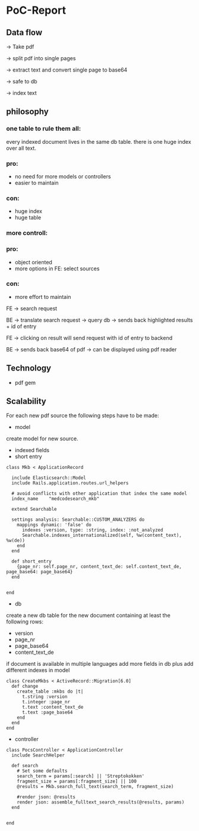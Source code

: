 # PoC-Report

## Data flow

-> Take pdf 

-> split pdf into single pages 

-> extract text and convert single page to base64 

-> safe to db

-> index text

## philosophy

### one table to rule them all:

every indexed document lives in the same db table. there is one huge index over all text. 

### pro:
- no need for more models or controllers
- easier to maintain


### con:

- huge index
- huge table


### more controll:

### pro:
- object oriented
- more options in FE: select sources


### con:

- more effort to maintain



FE -> search request

BE -> translate search request -> query db -> sends back highlighted results + id of entry

FE -> clicking on result will send request with id of entry to backend 

BE -> sends back base64 of pdf -> can be displayed using pdf reader


## Technology

- pdf gem

## Scalability

For each new pdf source the following steps have to be made:

- model

create model for new source.

- indexed fields
- short entry

```
class Mkb < ApplicationRecord

  include Elasticsearch::Model
  include Rails.application.routes.url_helpers

  # avoid conflicts with other application that index the same model
  index_name    "medcodesearch_mkb"

  extend Searchable

  settings analysis: Searchable::CUSTOM_ANALYZERS do
    mappings dynamic: 'false' do
      indexes :version, type: :string, index: :not_analyzed
      Searchable.indexes_internationalized(self, %w(content_text), %w(de))
    end
  end

  def short_entry
    {page_nr: self.page_nr, content_text_de: self.content_text_de, page_base64: page_base64}
  end


end

```

- db

create a new db table for the new document containing at least the following rows:

- version
- page_nr
- page_base64
- content_text_de

if document is available in multiple languages add more fields in db plus add different indexes in model

```
class CreateMkbs < ActiveRecord::Migration[6.0]
  def change
    create_table :mkbs do |t|
      t.string :version
      t.integer :page_nr
      t.text :content_text_de
      t.text :page_base64
    end
  end
end
```

- controller 


```
class PocsController < ApplicationController
  include SearchHelper

  def search
    # Set some defaults
    search_term = params[:search] || 'Streptokokken'
    fragment_size = params[:fragment_size] || 100
    @results = Mkb.search_full_text(search_term, fragment_size)

    #render json: @results
    render json: assemble_fulltext_search_results(@results, params)
  end


end


```
